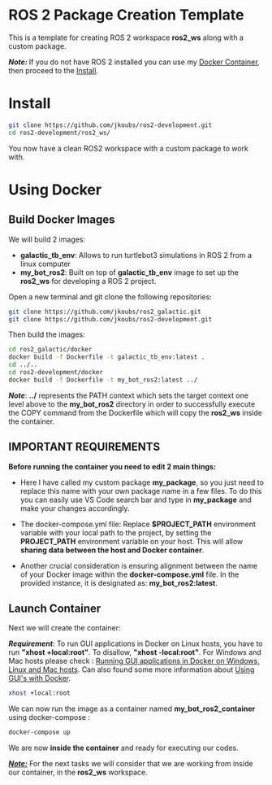 # ROS 2 Package Creation Template


This is a template for creating ROS 2 workspace **ros2_ws** along with a custom package.

**<em>Note: </em>** If you do not have ROS 2 installed you can use my [Docker Container](#using-docker), then proceed to the [Install](#install).

# Install

```bash
git clone https://github.com/jkoubs/ros2-development.git
cd ros2-development/ros2_ws/
```
You now have a clean ROS2 workspace with a custom package to work with.

# Using Docker
## Build Docker Images

We will build 2 images:
- <strong>galactic_tb_env</strong>: Allows to run turtlebot3 simulations in ROS 2 from a linux computer
- <strong>my_bot_ros2</strong>: Built on top of <strong>galactic_tb_env</strong> image to set up the **ros2_ws** for developing a ROS 2 project.

Open a new terminal and git clone the following repositories:

```bash
git clone https://github.com/jkoubs/ros2_galactic.git
git clone https://github.com/jkoubs/ros2-development.git
```
Then build the images:

```bash
cd ros2_galactic/docker
docker build -f Dockerfile -t galactic_tb_env:latest .
cd ../..
cd ros2-development/docker
docker build -f Dockerfile -t my_bot_ros2:latest ../
```
<strong><em>Note</em></strong>: <strong>../</strong> represents the PATH context which sets the target context one level above to the <strong>my_bot_ros2</strong> directory in order to successfully execute the COPY command from the Dockerfile which will copy the <strong>ros2_ws</strong> inside the container.

## IMPORTANT REQUIREMENTS

**Before running the container you need to edit 2 main things:**

* Here I have called my custom package **my_package**, so you just need to replace this name with your own package name in a few files. To do this you can easily use VS Code search bar and type in **my_package** and make your changes accordingly.

* The docker-compose.yml file: Replace **$PROJECT_PATH** environment variable with your local path to the project, by setting the **PROJECT_PATH** environment variable on your host. This will allow **sharing data between the host and Docker container**.

* Another crucial consideration is ensuring alignment between the name of your Docker image within the **docker-compose.yml** file. In the provided instance, it is designated as: **my_bot_ros2:latest**.

## Launch Container

Next we will create the container:

<strong><em>Requirement</em></strong>: To run GUI applications in Docker on Linux hosts, you have to run <strong>"xhost +local:root"</strong>. To disallow, <strong>"xhost -local:root"</strong>. For Windows and Mac hosts please check : [Running GUI applications in Docker on Windows, Linux and Mac hosts](https://cuneyt.aliustaoglu.biz/en/running-gui-applications-in-docker-on-windows-linux-mac-hosts/). Can also found some more information about [Using GUI's with Docker](http://wiki.ros.org/docker/Tutorials/GUI).

```bash
xhost +local:root
```

We can now run the image as a container named <strong>my_bot_ros2_container</strong> using docker-compose :

```bash
docker-compose up
```

We are now <strong>inside the container</strong> and ready for executing our codes.

<u><strong><em>Note:</em></strong></u> For the next tasks we will consider that we are working from inside our container, in the <strong>ros2_ws</strong> workspace.
